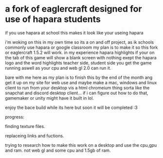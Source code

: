 # a fork of eaglercraft designed for use of hapara students

if you use hapara at school this makes it look like your useing hapara

i'm woking on this in my own time so its a on and off project, as ik schools commonly use hapara or google classroom my plan is to make it so this fork
or eaglercraft 1.5.2 will work. in my experience hapara highlights if your on the tab of this game will show a blank screen with nothing exept the hapara logo 
and the word highlights teacher side, student side you get the game running aswell as your cpu and web gl 2.0 can run it.

bare with me here as my plan is to finish this by the end of the month ang get it up on my site for web use and maybe make a mac, windows and linux client to run from 
your desktop vis a html chromeium thing sorta like the snapchat and discord desktop client... if i can figure out how to do that, gamemaker or unity might have it built in lol.

enjoy the bace build while its here but soon it will be completed :3




progress:

finding texture files.

replaceing links and fuctions.

trying to research how to make this work on a desktop and use the cpu,gpu and ram. not web gl and some cpu and 1.5gb of ram.
